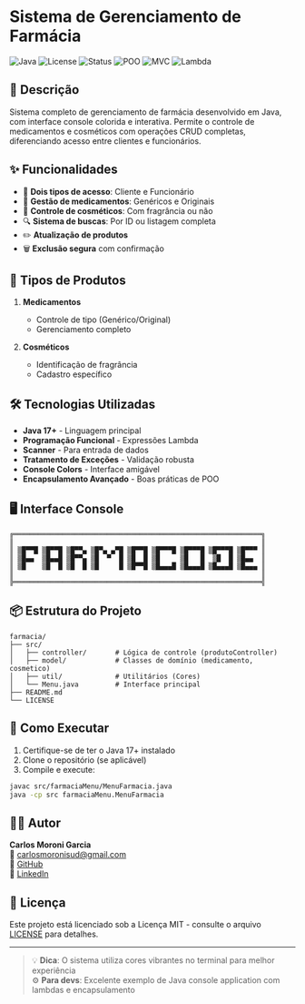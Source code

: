 # Sistema de Gerenciamento de Farmácia

![Java](https://img.shields.io/badge/Java-17+-007396?logo=java&logoColor=white)
![License](https://img.shields.io/badge/License-MIT-green)
![Status](https://img.shields.io/badge/Status-Completed-brightgreen)
![POO](https://img.shields.io/badge/OOP-Implementado-blue)
![MVC](https://img.shields.io/badge/Pattern-MVC-blueviolet)
![Lambda](https://img.shields.io/badge/Lambda-Expressions-orange)

## 💊 Descrição

Sistema completo de gerenciamento de farmácia desenvolvido em Java, com interface console colorida e interativa. Permite o controle de medicamentos e cosméticos com operações CRUD completas, diferenciando acesso entre clientes e funcionários.

## ✨ Funcionalidades

- 👥 **Dois tipos de acesso**: Cliente e Funcionário
- 💊 **Gestão de medicamentos**: Genéricos e Originais
- 💄 **Controle de cosméticos**: Com fragrância ou não
- 🔍 **Sistema de buscas**: Por ID ou listagem completa
- ✏️ **Atualização de produtos**
- 🗑️ **Exclusão segura** com confirmação

## 🧪 Tipos de Produtos

1. **Medicamentos**
   - Controle de tipo (Genérico/Original)
   - Gerenciamento completo

2. **Cosméticos**
   - Identificação de fragrância
   - Cadastro específico

## 🛠️ Tecnologias Utilizadas

- **Java 17+** - Linguagem principal
- **Programação Funcional** - Expressões Lambda
- **Scanner** - Para entrada de dados
- **Tratamento de Exceções** - Validação robusta
- **Console Colors** - Interface amigável
- **Encapsulamento Avançado** - Boas práticas de POO

## 🖥️ Interface Console

```plaintext
╔═════════════════════════════════════════════════════════════╗
║                                                             ║
║ ▒█▀▀█ ▒█▀▀█ ▒█▀▀▄ ▒█▀▄ ▄▀█ ▒█▀▀█ ▒█▀▀▀█ ▒█▀▀▀█ ▒█▀▀▀█ ▒█▀▀▀ ║
║ ▒█▄▄  ▒█▄▄█ ▒█▀▀▄ ▒█  ▀  █ ▒█  █ ▒█     ▒█   █  ▒█  █ ▒█▄▄  ║
║ ▒█    ▒█  █ ▒█  █ ▒█     █ ▒█▀▀█ ▒█▄▄▄█ ▒█▄▄▄█ ▒█▄▄▄█ ▒█▄▄▄ ║
║                                                             ║
╠═════════════════════════════════════════════════════════════╣
```

## 📦 Estrutura do Projeto

```
farmacia/
├── src/
│   ├── controller/       # Lógica de controle (produtoController)
│   ├── model/            # Classes de domínio (medicamento, cosmetico)
│   ├── util/             # Utilitários (Cores)
│   └── Menu.java         # Interface principal
├── README.md
└── LICENSE
```

## 🚀 Como Executar

1. Certifique-se de ter o Java 17+ instalado
2. Clone o repositório (se aplicável)
3. Compile e execute:

```bash
javac src/farmaciaMenu/MenuFarmacia.java
java -cp src farmaciaMenu.MenuFarmacia
```

## 🧑‍💻 Autor

**Carlos Moroni Garcia**  
📧 carlosmoronisud@gmail.com  
🔗 [GitHub](https://github.com/carlosmoronisud)  
🔗 [LinkedIn](https://www.linkedin.com/in/carlosmoronisud)

## 📄 Licença

Este projeto está licenciado sob a Licença MIT - consulte o arquivo [LICENSE](LICENSE) para detalhes.

---

> 💡 **Dica**: O sistema utiliza cores vibrantes no terminal para melhor experiência  
> ⚙️ **Para devs**: Excelente exemplo de Java console application com lambdas e encapsulamento